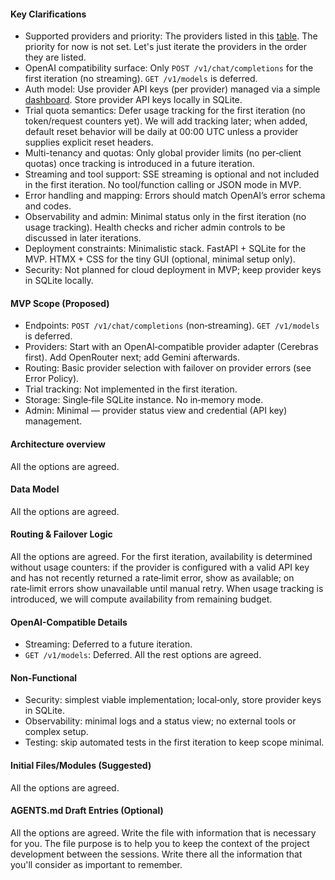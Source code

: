 #### Key Clarifications
- Supported providers and priority: The providers listed in this [table](../supported_providers.md). 
The priority for now is not set. Let's just iterate the providers in the order they are listed.
- OpenAI compatibility surface: Only `POST /v1/chat/completions` for the first iteration (no streaming). `GET /v1/models` is deferred.
- Auth model: Use provider API keys (per provider) managed via a simple [dashboard](./frontend.md). Store provider API keys locally in SQLite.
- Trial quota semantics: Defer usage tracking for the first iteration (no token/request counters yet). We will add tracking later; when added, default reset behavior will be daily at 00:00 UTC unless a provider supplies explicit reset headers.
- Multi-tenancy and quotas: Only global provider limits (no per‑client quotas) once tracking is introduced in a future iteration.
- Streaming and tool support: SSE streaming is optional and not included in the first iteration. No tool/function calling or JSON mode in MVP.
- Error handling and mapping: Errors should match OpenAI’s error schema and codes.
- Observability and admin: Minimal status only in the first iteration (no usage tracking). Health checks and richer admin controls to be discussed in later iterations.
- Deployment constraints: Minimalistic stack. FastAPI + SQLite for the MVP. HTMX + CSS for the tiny GUI (optional, minimal setup only).
- Security: Not planned for cloud deployment in MVP; keep provider keys in SQLite locally.

#### MVP Scope (Proposed)
- Endpoints: `POST /v1/chat/completions` (non‑streaming). `GET /v1/models` is deferred.
- Providers: Start with an OpenAI‑compatible provider adapter (Cerebras first). Add OpenRouter next; add Gemini afterwards.
- Routing: Basic provider selection with failover on provider errors (see Error Policy).
- Trial tracking: Not implemented in the first iteration.
- Storage: Single‑file SQLite instance. No in‑memory mode.
- Admin: Minimal — provider status view and credential (API key) management.

#### Architecture overview
All the options are agreed.

#### Data Model
All the options are agreed.

#### Routing & Failover Logic
All the options are agreed.
For the first iteration, availability is determined without usage counters: if the provider is configured with a valid API key and has not recently returned a rate‑limit error, show as available; on rate‑limit errors show unavailable until manual retry. When usage tracking is introduced, we will compute availability from remaining budget.

#### OpenAI-Compatible Details
- Streaming: Deferred to a future iteration.
- `GET /v1/models`: Deferred.
All the rest options are agreed.

#### Non-Functional
- Security: simplest viable implementation; local‑only, store provider keys in SQLite.
- Observability: minimal logs and a status view; no external tools or complex setup.
- Testing: skip automated tests in the first iteration to keep scope minimal.

#### Initial Files/Modules (Suggested)
All the options are agreed.

#### AGENTS.md Draft Entries (Optional)
All the options are agreed.
Write the file with information that is necessary for you. The file purpose is to help you to keep the context of the project development between the sessions. Write there all the information that you'll consider as important to remember.
